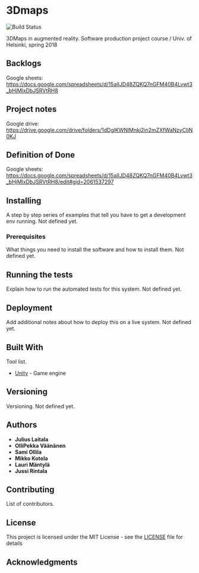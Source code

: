 # 3Dmaps

![Build Status](http://unitybuildbadge.azurewebsites.net/api/status/d77432ac-865d-4a94-926c-ed95aab68f87)

3DMaps in augmented reality. Software production project course / Univ. of Helsinki, spring 2018

## Backlogs

Google sheets: https://docs.google.com/spreadsheets/d/15aIlJD48ZQKQ7nGFM40B4Lvwt3_bHjMlxDbJSRVtRH8

## Project notes

Google drive: https://drive.google.com/drive/folders/1dDglKWNlMnkj2in2mZXfWaNzyCIiN0KJ

## Definition of Done

Google sheets: https://docs.google.com/spreadsheets/d/15aIlJD48ZQKQ7nGFM40B4Lvwt3_bHjMlxDbJSRVtRH8/edit#gid=2061537297

## Installing

A step by step series of examples that tell you have to get a development env running. Not defined yet.

### Prerequisites

What things you need to install the software and how to install them. Not defined yet.

## Running the tests

Explain how to run the automated tests for this system. Not defined yet.

## Deployment

Add additional notes about how to deploy this on a live system. Not defined yet.

## Built With

Tool list.
* [Unity](https://unity3d.com/) - Game engine

## Versioning

Versioning. Not defined yet.

## Authors

* **Julius Laitala**
* **OlliPekka Väänänen**
* **Sami Ollila**
* **Mikko Kotola**
* **Lauri Mäntylä**
* **Jussi Rintala**

## Contributing

List of contributors.

## License

This project is licensed under the MIT License - see the [LICENSE](LICENSE) file for details

## Acknowledgments
